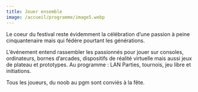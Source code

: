 ```yaml
---
title: Jouer ensemble
image: /accueil/programme/image5.webp
---
```


Le coeur du festival reste évidemment la célébration d’une passion à peine cinquantenaire mais qui fédère pourtant les générations.

L’événement entend rassembler les passionnés pour jouer sur consoles, ordinateurs, bornes d’arcades, dispositifs de réalité virtuelle mais aussi jeux de plateau et prototypes. Au programme : LAN Parties, tournois, jeu libre et initiations.


Tous les joueurs, du noob au pgm sont conviés à la fête.